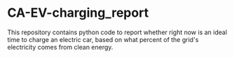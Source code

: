# CA-EV-charging_report
This repository contains python code to report whether right now is an ideal time to charge an electric car, based on what percent of the grid's electricity comes from clean energy.
